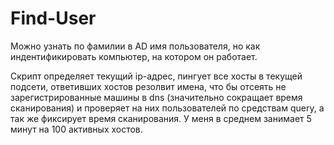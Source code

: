 # Find-User
Можно узнать по фамилии в AD имя пользователя, но как индентификировать компьютер, на котором он работает.

Скрипт определяет текущий ip-адрес, пингует все хосты в текущей подсети, ответивших хостов резолвит имена, что бы отсеять не зарегистрированные машины в dns (значительно сокращает время сканирования) и проверяет на них пользователей по средствам query, а так же фиксирует время сканирования. У меня в среднем занимает 5 минут на 100 активных хостов.
